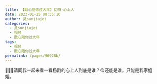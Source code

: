 ```yaml
---
title: 【戬心陪你过大年】初四·心上人
date: 2023-01-25 00:35:10
author: 灵sunjiajei
categories: 
  - 灵sunjiajei
  - 视频
  - 戬心陪你过大年
tags: 
  - 视频
  - 戬心陪你过大年
permalink: /pages/96928b/
---
```


<iframeComp ihtml="https://player.bilibili.com/player.html?aid=565750826&cid=978842811&page=1&danmaku=1&high_quality=1"></iframeComp>

🥰🥰🥰请同我一起来看一看杨戬的心上人到底是谁？😜还能是谁，只能是我家姐姐。

<!-- more -->
